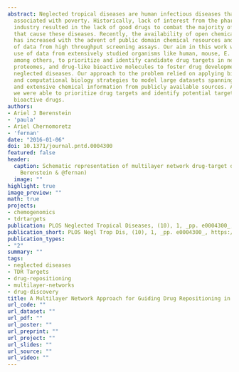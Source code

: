 ```yaml
---
abstract: Neglected tropical diseases are human infectious diseases that are often
  associated with poverty. Historically, lack of interest from the pharmaceutical
  industry resulted in the lack of good drugs to combat the majority of the pathogens
  that cause these diseases. Recently, the availability of open chemical information
  has increased with the advent of public domain chemical resources and the release
  of data from high throughput screening assays. Our aim in this work was to make
  use of data from extensively studied organisms like human, mouse, E. coli and yeast,
  among others, to prioritize and identify candidate drug targets in neglected pathogen
  proteomes, and drug-like bioactive molecules to foster drug development against
  neglected diseases. Our approach to the problem relied on applying bioinformatics
  and computational biology strategies to model large datasets spanning complete proteomes
  and extensive chemical information from publicly available sources. As a result,
  we were able to prioritize drug targets and identify potential targets for orphan
  bioactive drugs.
authors:
- Ariel J Berenstein
- 'paula'
- Ariel Chernomoretz
- 'fernan'
date: "2016-01-06"
doi: 10.1371/journal.pntd.0004300
featured: false
header:
  caption: Schematic representation of multilayer network drug-target data (by AJ
    Berenstein & @fernan)
  image: ""
highlight: true
image_preview: ""
math: true
projects:
- chemogenomics
- tdrtargets
publication: PLOS Neglected Tropical Diseases, (10), 1, _pp. e0004300_, https://doi.org/10.1371/journal.pntd.0004300
publication_short: PLOS Negl Trop Dis, (10), 1, _pp. e0004300_, https://doi.org/10.1371/journal.pntd.0004300
publication_types:
- "2"
summary: ""
tags:
- neglected diseases
- TDR Targets
- drug-repositioning
- multilayer-networks
- drug-discovery
title: A Multilayer Network Approach for Guiding Drug Repositioning in Neglected Diseases
url_code: ""
url_dataset: ""
url_pdf: ""
url_poster: ""
url_preprint: ""
url_project: ""
url_slides: ""
url_source: ""
url_video: ""
---
```

